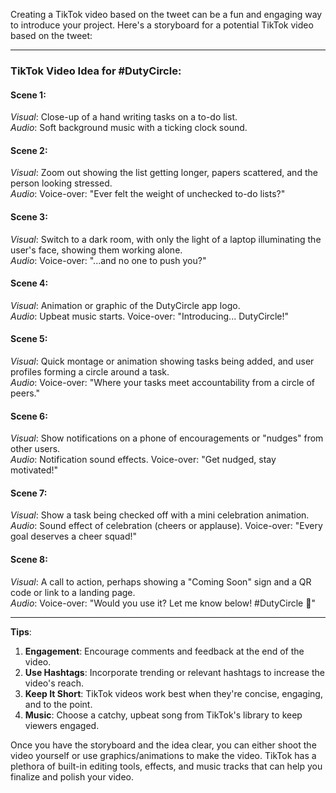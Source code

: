 Creating a TikTok video based on the tweet can be a fun and engaging way to introduce your project. Here's a storyboard for a potential TikTok video based on the tweet:

---

### **TikTok Video Idea for #DutyCircle**:

#### **Scene 1**:
*Visual*: Close-up of a hand writing tasks on a to-do list.  
*Audio*: Soft background music with a ticking clock sound.

#### **Scene 2**:
*Visual*: Zoom out showing the list getting longer, papers scattered, and the person looking stressed.  
*Audio*: Voice-over: "Ever felt the weight of unchecked to-do lists?"

#### **Scene 3**:
*Visual*: Switch to a dark room, with only the light of a laptop illuminating the user's face, showing them working alone.  
*Audio*: Voice-over: "...and no one to push you?"

#### **Scene 4**:
*Visual*: Animation or graphic of the DutyCircle app logo.  
*Audio*: Upbeat music starts. Voice-over: "Introducing... DutyCircle!"

#### **Scene 5**:
*Visual*: Quick montage or animation showing tasks being added, and user profiles forming a circle around a task.  
*Audio*: Voice-over: "Where your tasks meet accountability from a circle of peers."

#### **Scene 6**:
*Visual*: Show notifications on a phone of encouragements or "nudges" from other users.  
*Audio*: Notification sound effects. Voice-over: "Get nudged, stay motivated!"

#### **Scene 7**:
*Visual*: Show a task being checked off with a mini celebration animation.  
*Audio*: Sound effect of celebration (cheers or applause). Voice-over: "Every goal deserves a cheer squad!"

#### **Scene 8**:
*Visual*: A call to action, perhaps showing a "Coming Soon" sign and a QR code or link to a landing page.  
*Audio*: Voice-over: "Would you use it? Let me know below! #DutyCircle 🚀"

---

**Tips**:

1. **Engagement**: Encourage comments and feedback at the end of the video.
2. **Use Hashtags**: Incorporate trending or relevant hashtags to increase the video's reach.
3. **Keep It Short**: TikTok videos work best when they're concise, engaging, and to the point.
4. **Music**: Choose a catchy, upbeat song from TikTok's library to keep viewers engaged.

Once you have the storyboard and the idea clear, you can either shoot the video yourself or use graphics/animations to make the video. TikTok has a plethora of built-in editing tools, effects, and music tracks that can help you finalize and polish your video.
